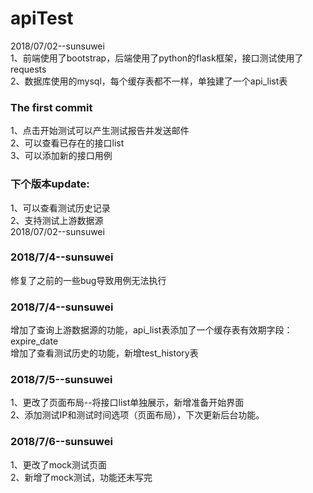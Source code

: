 # apiTest
2018/07/02--sunsuwei</br>
1、前端使用了bootstrap，后端使用了python的flask框架，接口测试使用了requests</br>
2、数据库使用的mysql，每个缓存表都不一样，单独建了一个api_list表

### The first commit
1、点击开始测试可以产生测试报告并发送邮件</br>
2、可以查看已存在的接口list</br>
3、可以添加新的接口用例</br>
### 下个版本update:</br>
1、可以查看测试历史记录</br>
2、支持测试上游数据源</br>
2018/07/02--sunsuwei
### 2018/7/4--sunsuwei
修复了之前的一些bug导致用例无法执行</br>
### 2018/7/4--sunsuwei
增加了查询上游数据源的功能，api_list表添加了一个缓存表有效期字段：expire_date </br>
增加了查看测试历史的功能，新增test_history表
### 2018/7/5--sunsuwei
1、更改了页面布局--将接口list单独展示，新增准备开始界面</br>
2、添加测试IP和测试时间选项（页面布局），下次更新后台功能。
### 2018/7/6--sunsuwei
1、更改了mock测试页面</br>
2、新增了mock测试，功能还未写完
